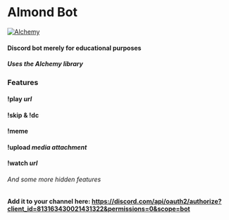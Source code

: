 # Almond Bot

[![Alchemy](https://img.shields.io/badge/alchemy-0.6.0-A56FBD.svg)](https://github.com/cronokirby/alchemy)

#### Discord bot merely for educational purposes

##### Uses the Alchemy library


### Features

#### !play *url*
#### !skip & !dc
#### !meme
#### !upload *media attachment*
#### !watch *url*
###### And some more hidden features

#### Add it to your channel here: https://discord.com/api/oauth2/authorize?client_id=813163430021431322&permissions=0&scope=bot


